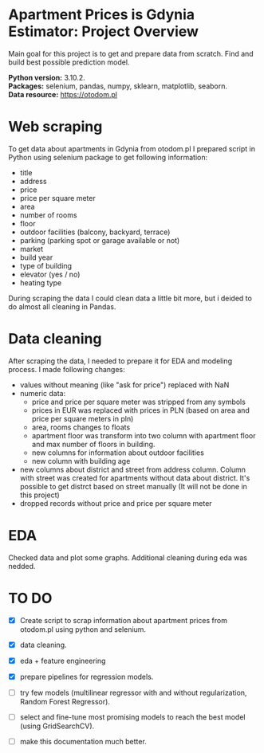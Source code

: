 # Apartment Prices is Gdynia Estimator: Project Overview

Main goal for this project is to get and prepare data from scratch. Find and build best possible prediction model. 


**Python version:** 3.10.2.  
**Packages:** selenium, pandas, numpy, sklearn, matplotlib, seaborn.  
**Data resource:** https://otodom.pl


# Web scraping
To get data about apartments in Gdynia from otodom.pl I prepared script in 
Python using selenium package to get following information:
- title
- address
- price
- price per square meter
- area
- number of rooms
- floor
- outdoor facilities (balcony, backyard, terrace)
- parking (parking spot or garage available or not)
- market 
- build year
- type of building
- elevator (yes / no)
- heating type 

During scraping the data I could clean data a little bit more, but i deided to do almost all cleaning in Pandas.

# Data cleaning

After scraping the data, I needed to prepare it for EDA and modeling process. 
I made following changes:
- values without meaning (like "ask for price") replaced with NaN
- numeric data:
  - price and price per square meter was stripped from any symbols
  - prices in EUR was replaced with prices in PLN (based on area and price per square meters in pln)
  - area, rooms changes to floats
  - apartment floor was transform into two column with apartment floor and max number of floors in building.
  - new columns for information about outdoor facilities  
  - new column with building age 
- new columns about district and street from address column. Column with street was created for apartments without data about district. It's possible to get distrct based on street manually (It will not be done in this project)
- dropped records without price and price per square meter

# EDA

Checked data and plot some graphs. Additional cleaning during eda was nedded.


# TO DO
- [x] Create script to scrap information about apartment prices from otodom.pl using python and selenium.  
- [x] data cleaning.
- [x] eda + feature engineering
- [x] prepare pipelines for regression models.  
- [ ] try few models (multilinear regressor with and without regularization, Random Forest Regressor).   
- [ ] select and fine-tune most promising models to reach the best model (using GridSearchCV).   
- [ ] make this documentation much better.   
  
   
